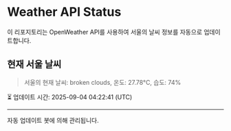 
# Weather API Status

이 리포지토리는 OpenWeather API를 사용하여 서울의 날씨 정보를 자동으로 업데이트합니다.

## 현재 서울 날씨
> 서울의 현재 날씨: broken clouds, 온도: 27.78°C, 습도: 74%

⏳ 업데이트 시간: 2025-09-04 04:22:41 (UTC)

---
자동 업데이트 봇에 의해 관리됩니다.
